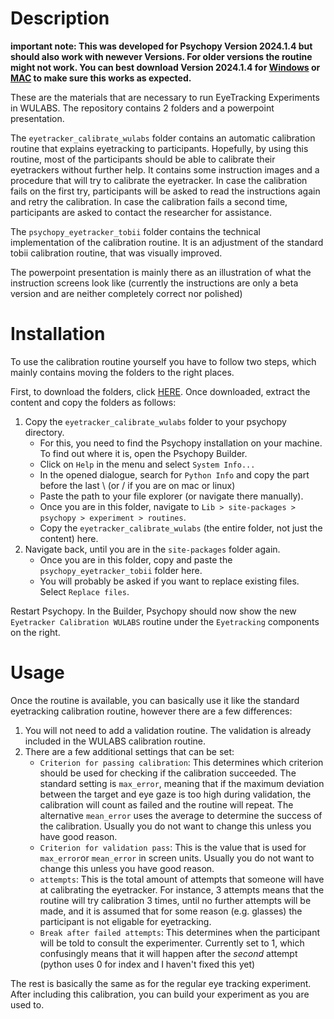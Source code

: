 # Description

__important note: This was developed for Psychopy Version 2024.1.4 but should also work with newever Versions. For older versions the routine might not work. You can best download Version 2024.1.4 for [Windows](https://github.com/psychopy/psychopy/releases/download/2024.1.4/StandalonePsychoPy-2024.1.4-win64.exe) or [MAC](https://github.com/psychopy/psychopy/releases/download/2024.1.4/StandalonePsychoPy-2024.1.4-macOS.dmg) to make sure this works as expected.__

These are the materials that are necessary to run EyeTracking Experiments in WULABS.
The repository contains 2 folders and a powerpoint presentation.

The `eyetracker_calibrate_wulabs` folder contains an automatic calibration routine that explains eyetracking to participants.
Hopefully, by using this routine, most of the participants should be able to calibrate their eyetrackers without further help.
It contains some instruction images and a procedure that will try to calibrate the eyetracker. 
In case the calibration fails on the first try, participants will be asked to read the instructions again and retry the calibration.
In case the calibration fails a second time, participants are asked to contact the researcher for assistance.

The `psychopy_eyetracker_tobii` folder contains the technical implementation of the calibration routine.
It is an adjustment of the standard tobii calibration routine, that was visually improved. 

The powerpoint presentation is mainly there as an illustration of what the instruction screens look like (currently the instructions are only a beta version and are neither completely correct nor polished)

# Installation

To use the calibration routine yourself you have to follow two steps, which mainly contains moving the folders to the right places.

First, to download the folders, click [HERE](https://github.com/julianquandt/wulabs_eyetracking_material/archive/refs/heads/main.zip).
Once downloaded, extract the content and copy the folders as follows:

1. Copy the `eyetracker_calibrate_wulabs` folder to your psychopy directory.
   - For this, you need to find the Psychopy installation on your machine. To find out where it is, open the Psychopy Builder.
   - Click on `Help` in the menu and select `System Info...`
   - In the opened dialogue, search for `Python Info` and copy the part before the last \ (or / if you are on mac or linux)
   - Paste the path to your file explorer (or navigate there manually).
   - Once you are in this folder, navigate to `Lib > site-packages > psychopy > experiment > routines`.
   - Copy the `eyetracker_calibrate_wulabs` (the entire folder, not just the content) here.
2. Navigate back, until you are in the `site-packages` folder again.
   - Once you are in this folder, copy and paste the `psychopy_eyetracker_tobii` folder here.
   - You will probably be asked if you want to replace existing files. Select `Replace files`.

Restart Psychopy.
In the Builder, Psychopy should now show the new `Eyetracker Calibration WULABS` routine under the `Eyetracking` components on the right.

# Usage

Once the routine is available, you can basically use it like the standard eyetracking calibration routine, however there are a few differences:

1. You will not need to add a validation routine. The validation is already included in the WULABS calibration routine.
2. There are a few additional settings that can be set:
   - `Criterion for passing calibration`: This determines which criterion should be used for checking if the calibration succeeded. The standard setting is `max_error`, meaning that if the maximum deviation between the target and eye gaze is too high during validation, the calibration will count as failed and the routine will repeat. The alternative `mean_error` uses the average to determine the success of the calibration. Usually you do not want to change this unless you have good reason.
   - `Criterion for validation pass`: This is the value that is used for `max_error`or `mean_error` in screen units. Usually you do not want to change this unless you have good reason.
   - `attempts`: This is the total amount of attempts that someone will have at calibrating the eyetracker. For instance, 3 attempts means that the routine will try calibration 3 times, until no further attempts will be made, and it is assumed that for some reason (e.g. glasses) the participant is not eligable for eyetracking.
   - `Break after failed attempts`: This determines when the participant will be told to consult the experimenter. Currently set to 1, which confusingly means that it will happen after the _second_ attempt (python uses 0 for index and I haven't fixed this yet)

The rest is basically the same as for the regular eye tracking experiment.
After including this calibration, you can build your experiment as you are used to. 
